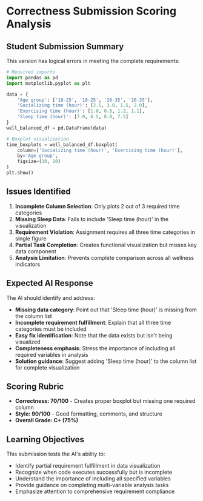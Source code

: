 # Correctness Submission Scoring Analysis

## Student Submission Summary

This version has logical errors in meeting the complete requirements:

```python
# Required imports
import pandas as pd
import matplotlib.pyplot as plt

data = {
    'Age group': ['18-25', '18-25', '26-35', '26-35'],
    'Socializing time (hour)': [2.5, 3.0, 1.5, 2.0],
    'Exercising time (hour)': [1.0, 0.5, 1.2, 1.1],
    'Sleep time (hour)': [7.0, 6.5, 8.0, 7.5]
}
well_balanced_df = pd.DataFrame(data)

# Boxplot visualization
time_boxplots = well_balanced_df.boxplot(
    column=['Socializing time (hour)', 'Exercising time (hour)'],
    by='Age group',
    figsize=(10, 10)
)
plt.show()
```

## Issues Identified

1. **Incomplete Column Selection**: Only plots 2 out of 3 required time categories
2. **Missing Sleep Data**: Fails to include 'Sleep time (hour)' in the visualization
3. **Requirement Violation**: Assignment requires all three time categories in single figure
4. **Partial Task Completion**: Creates functional visualization but misses key data component
5. **Analysis Limitation**: Prevents complete comparison across all wellness indicators

## Expected AI Response

The AI should identify and address:

- **Missing data category**: Point out that 'Sleep time (hour)' is missing from the column list
- **Incomplete requirement fulfillment**: Explain that all three time categories must be included
- **Easy fix identification**: Note that the data exists but isn't being visualized
- **Completeness emphasis**: Stress the importance of including all required variables in analysis
- **Solution guidance**: Suggest adding 'Sleep time (hour)' to the column list for complete visualization

## Scoring Rubric

- **Correctness: 70/100** - Creates proper boxplot but missing one required column
- **Style: 90/100** - Good formatting, comments, and structure
- **Overall Grade: C+ (75%)**

## Learning Objectives

This submission tests the AI's ability to:
- Identify partial requirement fulfillment in data visualization
- Recognize when code executes successfully but is incomplete
- Understand the importance of including all specified variables
- Provide guidance on completing multi-variable analysis tasks
- Emphasize attention to comprehensive requirement compliance
 